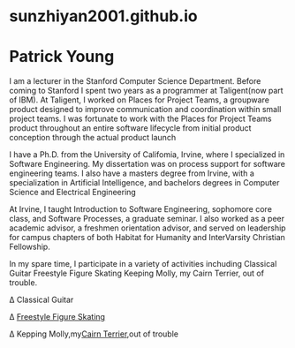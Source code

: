 # sunzhiyan2001.github.io
<html>
<body>

<h1>Patrick Young</h1>

<p>I am a lecturer in the Stanford Computer Science Department. Before coming to Stanford I spent two years as a
 programmer at Taligent(now part of IBM). At Taligent, I worked on Places for Project Teams, a groupware product
 designed to improve communication and coordination within small project teams. I was fortunate to work with the Places for
 Project Teams product throughout an entire software lifecycle from initial product conception through the actual product
 launch
 </p>
 <p>I have a Ph.D. from the University of Califomia, Irvine, where I specialized in Software Engineering. My dissertation was on
 process support for software engineering teams. I also have a masters degree from Irvine, with a specialization in Artificial
 Intelligence, and bachelors degrees in Computer Science and Electrical Engineering
  </p>
  <p>At Irvine, I taught Introduction to Software Engineering, sophomore core class, and Software Processes, a graduate
 seminar. I also worked as a peer academic advisor, a freshmen orientation advisor, and served on leadership for campus
 chapters of both Habitat for Humanity and InterVarsity Christian Fellowship.
 </p>
 <p>
 In my spare time, I participate in a variety of activities inchuding
 Classical Guitar
 Freestyle Figure Skating
 Keeping Molly, my Cairn Terrier, out of trouble.</p>
 <a>Δ Classical Guitar</a>
 <p>Δ <a href="http://www.w3school.com.cn/" target="_blank">Freestyle Figure Skating</a></p>
 <p>Δ Kepping Molly,my<a href="http://www.w3school.com.cn/" target="_blank">Cairn Terrier</a>,out of trouble</p>


</body>
</html>
